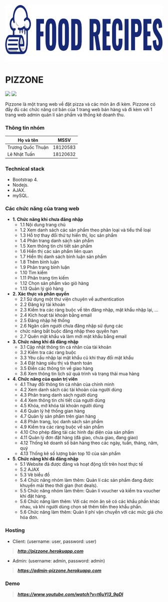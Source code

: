 <p align="center"><img src="https://github.com/QuocThuanTruong/FoodRecipes/blob/master/Img/logo.png" height="180"/></p>

# PIZZONE

<p align="left">
<img src="https://img.shields.io/badge/version-1.0.0-blue">
<img src="https://img.shields.io/badge/platforms-Web-orange.svg">
</p>

Pizzone là một trang web về đặt pizza và các món ăn đi kèm. Pizzone có đầy đủ các chức năng cơ bản của 1 trang web bán hàng và đi kèm với 1 trang web admin quản lí sản phẩm và thống kê doanh thu.


### Thông tin nhóm

|       Họ và tên      |   MSSV   |
|----------------------|:--------:|
| Trương Quốc Thuận    | 18120583 |
| Lê Nhật Tuấn         | 18120632 |

### Technical stack

- Bootstrap 4.
- Nodejs.
- AJAX.
- mySQL.

### Các chức năng của trang web

- **1. Chức năng khi chưa đăng nhập**
    + 1.1 Nội dung trang chủ
    + 1.2 Xem danh sách các sản phẩm theo phân loại và tiểu thể loại
    + 1.3 Hỗ trợ thay đổi thứ tự hiển thị, lọc sản phẩm
    + 1.4 Phân trang danh sách sản phẩm
    + 1.5 Xem thông tin chi tiết sản phẩm
    + 1.6 Hiển thị các sản phẩm liên quan
    + 1.7 Hiển thị danh sách bình luận sản phẩm
    + 1.8 Thêm bình luận
    + 1.9 Phân trang bình luận
    + 1.10 Tìm kiếm
    + 1.11 Phân trang tìm kiếm
    + 1.12 Chọn sản phẩm vào giỏ hàng
    + 1.13 Quản lý giỏ hàng
- **2. Xác thực và phân quyền**
    + 2.1 Sử dụng một thư viện chuyên về authentication
    + 2.2 Đăng ký tài khoản
    + 2.3 Kiểm tra các ràng buộc về tên đăng nhập, mật khẩu nhập lại, ...
    + 2.4 Kích hoạt tài khoản bằng email
    + 2.5 Đăng nhập hệ thống
    + 2.6 Ngăn cấm người chưa đăng nhập sử dụng các
    + chức năng bắt buộc đăng nhập theo quyền hạn
    + 2.7 Quên mật khẩu và làm mới mật khẩu bằng email
- **3. Chức năng khi đã đăng nhập**
    + 3.1 Cập nhật thông tin cá nhân của tài khoản
    + 3.2 Kiểm tra các ràng buộc
    + 3.3 Yêu cầu nhập lại mật khẩu cũ khi thay đổi mật khẩu
    + 3.4 Đặt hàng siêu thị và thanh toán
    + 3.5 Điền các thông tin về giao hàng
    + 3.6 Xem thông tin lịch sử quá trình và trạng thái mua hàng
- **4. Chức năng của quản trị viên**
    + 4.1 Thay đổi thông tin cá nhân của chính mình
    + 4.2 Xem danh sách các tài khoản của người dùng
    + 4.3 Phân trang danh sách người dùng
    + 4.4 Xem thông tin chi tiết của người dùng
    + 4.5 Khóa, mở khóa tài khoản người dùng
    + 4.6 Quản lý hệ thống gian hàng 
    + 4.7 Quản lý sản phẩm trên gian hàng 
    + 4.8 Phân trang, lọc danh sách sản phẩm 
    + 4.9 Kiểm tra các ràng buộc về sản phẩm 
    + 4.10 Cho phép đăng tải các hình đại diện của sản phẩm 
    + 4.11 Quản lý đơn đặt hàng (đã giao, chưa giao, đang giao) 
    + 4.12 Thống kê doanh số bán hàng theo các ngày, tuần, tháng, năm, quý 
    + 4.13 Thống kê số lượng bán top 10 của sản phẩm 
- **5. Chức năng khi đã đăng nhập**
    + 5.1 Website đã được đăng và hoạt động tốt trên host thực tế
    + 5.2 AJAX 
    + 5.3 Vẽ biểu đồ 
    + 5.4 Chức năng nhóm làm thêm: Quản lí các sản phẩm đang được khuyến mãi theo thời gian (hot deals).
    + 5.5 Chức năng nhóm làm thêm: Quản lí voucher và kiểm tra voucher khi đặt hàng.
    + 5.6 Chức năng làm thêm: Với các món ăn sẽ có các khẩu phần khác nhau, và khi người dùng chọn sẽ thêm tiền theo khẩu phần.
    + 5.6 Chức năng làm thêm: Quản lí phí vận chuyển với các mức giá cho hóa đơn.

### Hosting

- Client: (username: user, password: user)
> ***http://pizzone.herokuapp.com***
- Admin: (username: admin, password: admin)
> ***https://admin-pizzone.herokuapp.com***

### Demo

> ***https://www.youtube.com/watch?v=t6uYl3_9qDI***
